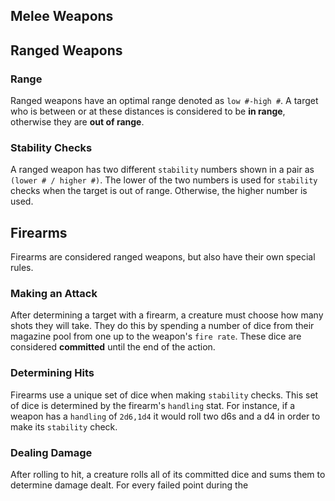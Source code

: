 ## Melee Weapons

## Ranged Weapons

### Range
Ranged weapons have an optimal range denoted as `low #-high #`. A target who is between or at these distances is considered to be **in range**, otherwise they are **out of range**.

### Stability Checks
A ranged weapon has two different `stability` numbers shown in a pair as `(lower # / higher #)`. The lower of the two numbers is used for `stability` checks when the target is out of range. Otherwise, the higher number is used.

## Firearms
Firearms are considered ranged weapons, but also have their own special rules.

### Making an Attack
After determining a target with a firearm, a creature must choose how many shots they will take. They do this by spending a number of dice from their magazine pool from one up to the weapon's `fire rate`. These dice are considered **committed** until the end of the action.

### Determining Hits
Firearms use a unique set of dice when making `stability` checks. This set of dice is determined by the firearm's `handling` stat. For instance, if a weapon has a `handling` of `2d6,1d4` it would roll two d6s and a d4 in order to make its `stability` check.

### Dealing Damage
After rolling to hit, a creature rolls all of its committed dice and sums them to determine damage dealt. For every failed point during the 